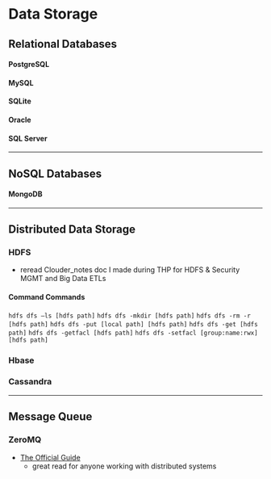 # Data Storage

## Relational Databases

#### PostgreSQL


#### MySQL


#### SQLite


#### Oracle


#### SQL Server


---

## NoSQL Databases

#### MongoDB


---

## Distributed Data Storage

### HDFS
- reread Clouder_notes doc I made during THP for HDFS & Security MGMT and Big Data ETLs

#### Command Commands
`hdfs dfs –ls [hdfs path]`
`hdfs dfs -mkdir [hdfs path]`
`hdfs dfs -rm -r [hdfs path]`
`hdfs dfs -put [local path] [hdfs path]`
`hdfs dfs -get [hdfs path]`
`hdfs dfs -getfacl [hdfs path]`
`hdfs dfs -setfacl [group:name:rwx] [hdfs path]`


### Hbase


### Cassandra


---
## Message Queue

### ZeroMQ
- [The Official Guide](http://zguide.zeromq.org/page:all)
    - great read for anyone working with distributed systems